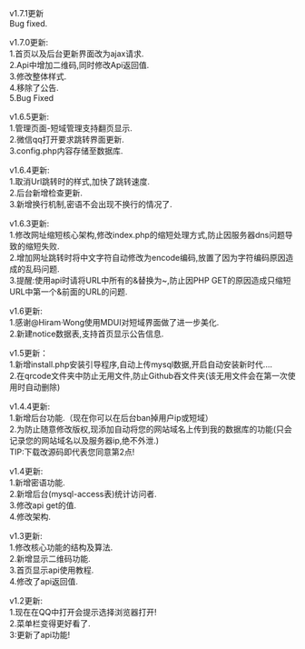 v1.7.1更新
<br />Bug fixed.

v1.7.0更新:
<br />1.首页以及后台更新界面改为ajax请求.
<br />2.Api中增加二维码,同时修改Api返回值.
<br />3.修改整体样式.
<br />4.移除了公告.
<br />5.Bug Fixed

v1.6.5更新:
<br />1.管理页面-短域管理支持翻页显示.
<br />2.微信qq打开要求跳转界面更新.
<br />3.config.php内容存储至数据库.

v1.6.4更新:
<br />1.取消Url跳转时的样式,加快了跳转速度.
<br />2.后台新增检查更新.
<br />3.新增换行机制,密语不会出现不换行的情况了.

v1.6.3更新:
<br/>1.修改网址缩短核心架构,修改index.php的缩短处理方式,防止因服务器dns问题导致的缩短失败.
<br/>2.增加网址跳转时将中文字符自动修改为encode编码,放置了因为字符编码原因造成的乱码问题.
<br/>3.提醒:使用api时请将URL中所有的&替换为~,防止因PHP GET的原因造成只缩短URL中第一个&前面的URL的问题.

v1.6更新:
<br/>1.感谢@Hiram·Wong使用MDUI对短域界面做了进一步美化.
<br/>2.新建notice数据表,支持首页显示公告信息.

v1.5更新：
<br/>1.新增install.php安装引导程序,自动上传mysql数据,开启自动安装新时代....
<br/>2.在qrcode文件夹中防止无用文件,防止Github吞文件夹(该无用文件会在第一次使用时自动删除)

v1.4.4更新:
<br/>1.新增后台功能.（现在你可以在后台ban掉用户ip或短域）
<br/>2.为防止随意修改版权,现添加自动将您的网站域名上传到我的数据库的功能(只会记录您的网站域名以及服务器ip,绝不外泄.)
<br/>TIP:下载改源码即代表您同意第2点!

v1.4更新:
<br/>1.新增密语功能.
<br/>2.新增后台(mysql-access表)统计访问者.
<br/>3.修改api get的值.
<br/>4.修改架构.


v1.3更新:
<br/>1.修改核心功能的结构及算法.
<br/>2.新增显示二维码功能.
<br/>3.首页显示api使用教程.
<br/>4.修改了api返回值.

v1.2更新:
<br/>1.现在在QQ中打开会提示选择浏览器打开!
<br/>2.菜单栏变得更好看了.
<br/>3:更新了api功能!

